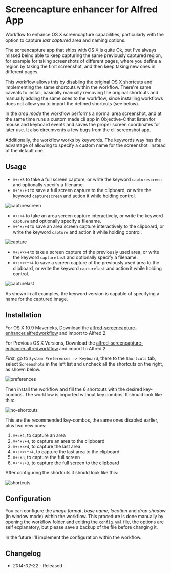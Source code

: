 # Screencapture enhancer for Alfred App

Workflow to enhance OS X screencapture capabilities, particularly with the option to capture _last captured_ area and naming options.

The screencapture app that ships with OS X is quite Ok, but I've always missed being able to keep capturing the same previously captured region, for example for taking screenshots of different pages, where you define a region by taking the first screenshot, and then keep taking new ones in different pages.

This workflow allows this by disabling the original OS X shortcuts and implementing the same shortcuts within the workflow. There're same caveats to install, basically manually removing the original shortcuts and manually adding the same ones to the workflow, since installing workflows does not allow you to import the defined shortcuts (see below).

In the _area mode_ the workflow performs a normal area screenshot, and at the same time runs a custom made cli app in Objective-C that listen for mouse and keyboard events and saves the proper screen coordinates for later use. It also circumvents a few bugs from the cli screenshot app.

Additionally, the workflow works by keywords. The keywords way has the advantage of allowing to specify a custom name for the screenshot, instead of the default one.

## Usage

* ```⌘+⇧+3``` to take a full screen capture, or write the keyword ```capturescreen``` and optionally specify a filename.
* ```⌘+⌃+⇧+3``` to save a full screen capture to the clipboard, or write the keyword ```capturescreen``` and action it while holding control.

![capturescreen](https://raw.github.com/ramiroaraujo/alfred-screencapture-enhancer-workflow/master/screenshots/capturescreen.png)

* ```⌘+⇧+4``` to take an area screen capture interactively, or write the keyword ```capture``` and optionally specify a filename.
* ```⌘+⌃+⇧+4``` to save an area screen capture interactively to the clipboard, or write the keyword ```capture``` and action it while holding control.

![capture](https://raw.github.com/ramiroaraujo/alfred-screencapture-enhancer-workflow/master/screenshots/capture.png)

* ```⌘+⇧+⌥+4``` to take a screen capture of the previously used area, or write the keyword ```capturelast``` and optionally specify a filename.
* ```⌘+⇧+⌥+⌃+4``` to save a screen capture of the previously used area to the clipboard, or write the keyword ```capturelast``` and action it while holding control.

![capturelast](https://raw.github.com/ramiroaraujo/alfred-screencapture-enhancer-workflow/master/screenshots/capturelast.png)

As shown in all examples, the keyword version is capable of specifying a name for the captured image.

## Installation

For OS X 10.9 Mavericks, Download the [alfred-screencapture-enhancer.alfredworkflow](https://github.com/ramiroaraujo/alfred-tmux-workflow/raw/master/alfred-tmux.alfredworkflow) and import to Alfred 2.

For Previous OS X Versions, Download the [alfred-screencapture-enhancer.alfredworkflow](https://github.com/ramiroaraujo/alfred-tmux-workflow/raw/pre-mavericks/alfred-tmux.alfredworkflow) and import to Alfred 2.

_First_, go to ```System Preferences -> Keyboard```, there to the ```Shortcuts``` tab, select ```Screenshots``` in the left list and uncheck all the shortcuts on the right, as shown below.

![preferences](https://raw.github.com/ramiroaraujo/alfred-screencapture-enhancer-workflow/master/screenshots/preferences.png)

Then install the workflow and fill the 6 shortcuts with the desired key-combos. The workflow is imported without key combos. It should look like this:

![no-shortcuts](https://raw.github.com/ramiroaraujo/alfred-screencapture-enhancer-workflow/master/screenshots/no-shortcuts.png)

This are the recommended key-combos, the same ones disabled earlier, plus two new ones:

1. ```⌘+⇧+4```, to capture an area
2. ```⌘+⌃+⇧+4```, to capture an area to the clipboard
3. ```⌘+⇧+⌥+4```, to capture the last area
4. ```⌘+⇧+⌥+⌃+4```, to capture the last area to the clipboard
5. ```⌘+⇧+3```, to capture the full screen
6. ```⌘+⌃+⇧+3```, to capture the full screen to the clipboard

After configuring the shortcuts it should look like this:

![shortcuts](https://raw.github.com/ramiroaraujo/alfred-screencapture-enhancer-workflow/master/screenshots/shortcuts.png)


## Configuration

You can configure the _image format_, _base name_, _location_ and _drop shadow_ (in window mode) within the workflow. This procedure is done manually by opening the workflow folder and editing the ```config.yml``` file, the options are self explanatory, but please save a backup of the file before changing it.

In the future I'll implement the configuration within the workflow.

## Changelog

* _2014-02-22_ - Released